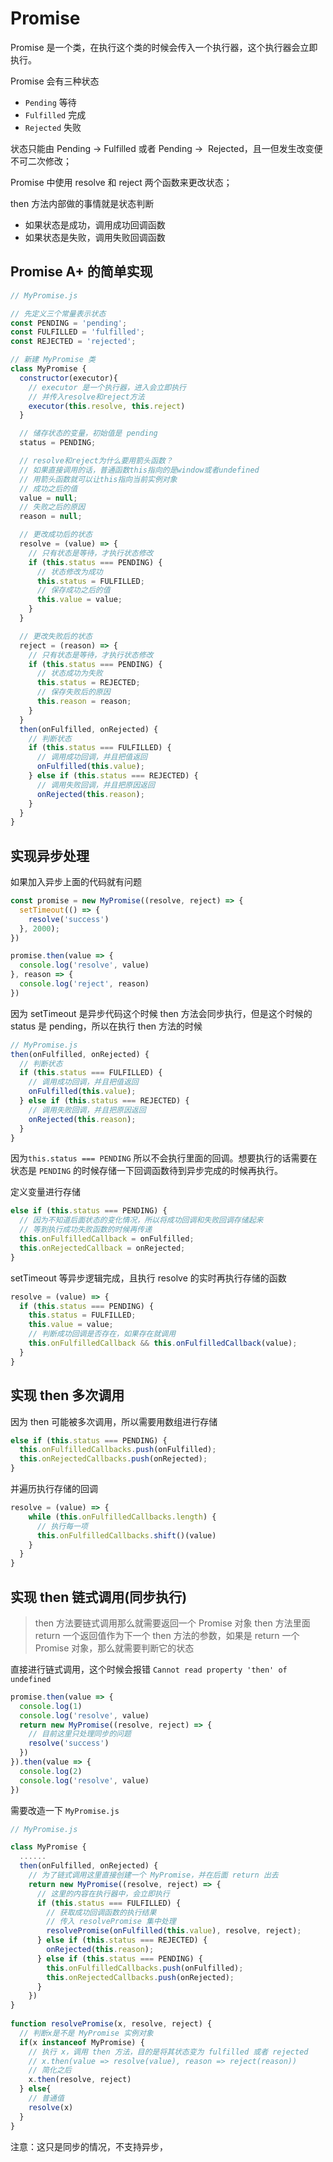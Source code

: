 # Promise

Promise 是一个类，在执行这个类的时候会传入一个执行器，这个执行器会立即执行。

Promise 会有三种状态

- `Pending` 等待
- `Fulfilled` 完成
- `Rejected` 失败

状态只能由 Pending   &rarr;  Fulfilled 或者 Pending   &rarr;  Rejected，且一但发生改变便不可二次修改；

Promise 中使用 resolve 和 reject 两个函数来更改状态；

then 方法内部做的事情就是状态判断

- 如果状态是成功，调用成功回调函数
- 如果状态是失败，调用失败回调函数

## Promise A+ 的简单实现

```js
// MyPromise.js

// 先定义三个常量表示状态
const PENDING = 'pending';
const FULFILLED = 'fulfilled';
const REJECTED = 'rejected';

// 新建 MyPromise 类
class MyPromise {
  constructor(executor){
    // executor 是一个执行器，进入会立即执行
    // 并传入resolve和reject方法
    executor(this.resolve, this.reject)
  }

  // 储存状态的变量，初始值是 pending
  status = PENDING;

  // resolve和reject为什么要用箭头函数？
  // 如果直接调用的话，普通函数this指向的是window或者undefined
  // 用箭头函数就可以让this指向当前实例对象
  // 成功之后的值
  value = null;
  // 失败之后的原因
  reason = null;

  // 更改成功后的状态
  resolve = (value) => {
    // 只有状态是等待，才执行状态修改
    if (this.status === PENDING) {
      // 状态修改为成功
      this.status = FULFILLED;
      // 保存成功之后的值
      this.value = value;
    }
  }

  // 更改失败后的状态
  reject = (reason) => {
    // 只有状态是等待，才执行状态修改
    if (this.status === PENDING) {
      // 状态成功为失败
      this.status = REJECTED;
      // 保存失败后的原因
      this.reason = reason;
    }
  }
  then(onFulfilled, onRejected) {
    // 判断状态
    if (this.status === FULFILLED) {
      // 调用成功回调，并且把值返回
      onFulfilled(this.value);
    } else if (this.status === REJECTED) {
      // 调用失败回调，并且把原因返回
      onRejected(this.reason);
    }
  }
}


```

## 实现异步处理

如果加入异步上面的代码就有问题

```js
const promise = new MyPromise((resolve, reject) => {
  setTimeout(() => {
    resolve('success')
  }, 2000); 
})

promise.then(value => {
  console.log('resolve', value)
}, reason => {
  console.log('reject', reason)
})
```

因为 setTimeout 是异步代码这个时候 then 方法会同步执行，但是这个时候的 status 是 pending，所以在执行 then 方法的时候

```js
// MyPromise.js
then(onFulfilled, onRejected) {
  // 判断状态
  if (this.status === FULFILLED) {
    // 调用成功回调，并且把值返回
    onFulfilled(this.value);
  } else if (this.status === REJECTED) {
    // 调用失败回调，并且把原因返回
    onRejected(this.reason);
  }
}
```

因为`this.status === PENDING` 所以不会执行里面的回调。想要执行的话需要在状态是 `PENDING` 的时候存储一下回调函数待到异步完成的时候再执行。

定义变量进行存储

```js
else if (this.status === PENDING) {
  // 因为不知道后面状态的变化情况，所以将成功回调和失败回调存储起来
  // 等到执行成功失败函数的时候再传递
  this.onFulfilledCallback = onFulfilled;
  this.onRejectedCallback = onRejected;
}
```

setTimeout 等异步逻辑完成，且执行 resolve 的实时再执行存储的函数

```js
resolve = (value) => {
  if (this.status === PENDING) {
    this.status = FULFILLED;
    this.value = value;
    // 判断成功回调是否存在，如果存在就调用
    this.onFulfilledCallback && this.onFulfilledCallback(value);
  }
}
```

## 实现 then 多次调用

因为 then 可能被多次调用，所以需要用数组进行存储

```js
else if (this.status === PENDING) {
  this.onFulfilledCallbacks.push(onFulfilled);
  this.onRejectedCallbacks.push(onRejected);
}
```

并遍历执行存储的回调

```js
resolve = (value) => {
    while (this.onFulfilledCallbacks.length) {
      // 执行每一项
      this.onFulfilledCallbacks.shift()(value)
    }
  }
}
```

## 实现 then 链式调用(同步执行)

> then 方法要链式调用那么就需要返回一个 Promise 对象
> then 方法里面 return 一个返回值作为下一个 then 方法的参数，如果是 return 一个 Promise 对象，那么就需要判断它的状态

直接进行链式调用，这个时候会报错 `Cannot read property 'then' of undefined`

```js
promise.then(value => {
  console.log(1)
  console.log('resolve', value)
  return new MyPromise((resolve, reject) => {
    // 目前这里只处理同步的问题
    resolve('success')
  })
}).then(value => {
  console.log(2)
  console.log('resolve', value)
})
```

需要改造一下 `MyPromise.js`

```js
// MyPromise.js

class MyPromise {
  ......
  then(onFulfilled, onRejected) {
    // 为了链式调用这里直接创建一个 MyPromise，并在后面 return 出去
   	return new MyPromise((resolve, reject) => {
      // 这里的内容在执行器中，会立即执行
      if (this.status === FULFILLED) {
        // 获取成功回调函数的执行结果
        // 传入 resolvePromise 集中处理
        resolvePromise(onFulfilled(this.value), resolve, reject);
      } else if (this.status === REJECTED) {
        onRejected(this.reason);
      } else if (this.status === PENDING) {
        this.onFulfilledCallbacks.push(onFulfilled);
        this.onRejectedCallbacks.push(onRejected);
      }
    }) 
}
	
function resolvePromise(x, resolve, reject) {
  // 判断x是不是 MyPromise 实例对象
  if(x instanceof MyPromise) {
    // 执行 x，调用 then 方法，目的是将其状态变为 fulfilled 或者 rejected
    // x.then(value => resolve(value), reason => reject(reason))
    // 简化之后
    x.then(resolve, reject)
  } else{
    // 普通值
    resolve(x)
  }
}

```

注意：这只是同步的情况，不支持异步，



